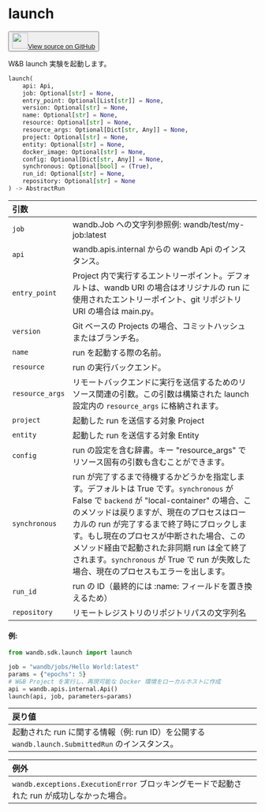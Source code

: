 
# launch

<p><button style={{display: 'flex', alignItems: 'center', backgroundColor: 'white', border: '1px solid #ddd', padding: '10px', borderRadius: '6px', cursor: 'pointer', boxShadow: '0 2px 3px rgba(0,0,0,0.1)', transition: 'all 0.3s'}}><a href='https://www.github.com/wandb/wandb/tree/v0.17.1/wandb/sdk/launch/_launch.py#L246-L328' style={{fontSize: '1.2em', display: 'flex', alignItems: 'center'}}><img src='https://github.githubassets.com/images/modules/logos_page/GitHub-Mark.png' height='32px' width='32px' style={{marginRight: '10px'}}/>View source on GitHub</a></button></p>

W&B launch 実験を起動します。

```python
launch(
    api: Api,
    job: Optional[str] = None,
    entry_point: Optional[List[str]] = None,
    version: Optional[str] = None,
    name: Optional[str] = None,
    resource: Optional[str] = None,
    resource_args: Optional[Dict[str, Any]] = None,
    project: Optional[str] = None,
    entity: Optional[str] = None,
    docker_image: Optional[str] = None,
    config: Optional[Dict[str, Any]] = None,
    synchronous: Optional[bool] = (True),
    run_id: Optional[str] = None,
    repository: Optional[str] = None
) -> AbstractRun
```

| 引数 |  |
| :--- | :--- |
|  `job` |  wandb.Job への文字列参照例: wandb/test/my-job:latest |
|  `api` |  wandb.apis.internal からの wandb Api のインスタンス。 |
|  `entry_point` |  Project 内で実行するエントリーポイント。デフォルトは、wandb URI の場合はオリジナルの run に使用されたエントリーポイント、git リポジトリ URI の場合は main.py。 |
|  `version` |  Git ベースの Projects の場合、コミットハッシュまたはブランチ名。 |
|  `name` |  run を起動する際の名前。 |
|  `resource` |  run の実行バックエンド。 |
|  `resource_args` |  リモートバックエンドに実行を送信するためのリソース関連の引数。この引数は構築された launch 設定内の `resource_args` に格納されます。 |
|  `project` |  起動した run を送信する対象 Project |
|  `entity` |  起動した run を送信する対象 Entity |
|  `config` |  run の設定を含む辞書。キー "resource_args" でリソース固有の引数も含むことができます。 |
|  `synchronous` |  run が完了するまで待機するかどうかを指定します。デフォルトは True です。`synchronous` が False で `backend` が "local-container" の場合、このメソッドは戻りますが、現在のプロセスはローカルの run が完了するまで終了時にブロックします。もし現在のプロセスが中断された場合、このメソッド経由で起動された非同期 run は全て終了されます。`synchronous` が True で run が失敗した場合、現在のプロセスもエラーを出します。 |
|  `run_id` |  run の ID（最終的には :name: フィールドを置き換えるため） |
|  `repository` |  リモートレジストリのリポジトリパスの文字列名 |

#### 例:

```python
from wandb.sdk.launch import launch

job = "wandb/jobs/Hello World:latest"
params = {"epochs": 5}
# W&B Project を実行し、再現可能な Docker 環境をローカルホストに作成
api = wandb.apis.internal.Api()
launch(api, job, parameters=params)
```

| 戻り値 |  |
| :--- | :--- |
|  起動された run に関する情報（例: run ID）を公開する `wandb.launch.SubmittedRun` のインスタンス。 |

| 例外 |  |
| :--- | :--- |
|  `wandb.exceptions.ExecutionError` ブロッキングモードで起動された run が成功しなかった場合。 |